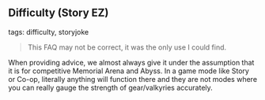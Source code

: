 ## Difficulty (Story EZ)
tags: difficulty, storyjoke

> This FAQ may not be correct, it was the only use I could find.

When providing advice, we almost always give it under the assumption that it is for competitive Memorial Arena and Abyss. In a game mode like Story or Co-op, literally anything will function there and they are not modes where you can really gauge the strength of gear/valkyries accurately.